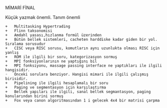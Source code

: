 MİMARİ FİNAL

Küçük yazmak önemli.
Tanım önemli

	+	Multitasking Hypertrading
	+	Flinn taksonomisi 
	+	Amdahl yasası,hızlanma formül üzerinden
	+	Bütün bellek sistemleri, cacheten harddiske kadar giden bir yol. Sıralama sorusudur
	+	CISC veya RISC sorusu, komutların aynı uzunlukta olması RISC için yanlış
	+	ROM ile ilgili bir soru, kategorizasyon sormuş
	+	MPI fonksiyonlarının ne yaptığını bil
	+	MPI fonksiyonu, massage passing interface ne yaptıkları ile ilgili hangisidir.
	◦	Önceki sorulara benziyor. Hangisi mimari ile ilgili çalışmış birisidir. 
	+	Pipelining ile ilgili hesaplamalı bir soru
	+	Paging ve segmentasyon için karşılaştırma
	+	Bellek yapıları ile ilgili, sanal bellek segmantasyon, paging konularından birini sormuş 
	+	Fox veya canon algoritmasından 1 i gelecek 4x4 bir matrisi çarpma